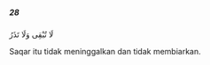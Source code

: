 ##### 28

<span class="ayah">لَا تُبْقِى وَلَا تَذَرُ</span>

<span class="ayah_translation">Saqar itu tidak meninggalkan dan tidak membiarkan.</span>

